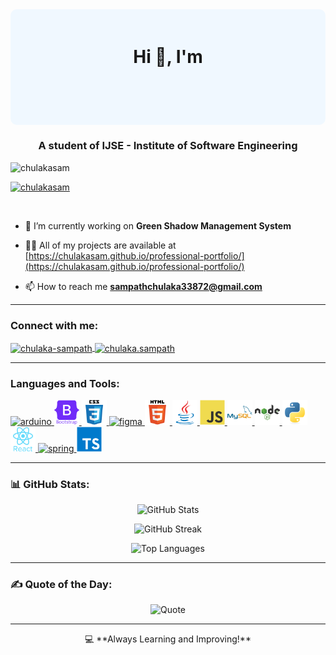 <div style="background-color: #f0f8ff; padding: 20px; border-radius: 10px; text-align: center;">
  <h1>
    Hi 👋, I'm 
    <span>
      <svg width="500" height="50" viewBox="0 0 500 50" xmlns="http://www.w3.org/2000/svg">
        <text x="50%" y="50%" text-anchor="middle" dominant-baseline="middle"
              fill="none" stroke="#0077b6" stroke-width="1" font-size="24" font-family="Arial, sans-serif">
          <textPath startOffset="0%" fill="#0077b6" stroke="none">
            Chulaka Sampath De Silva
          </textPath>
        </text>
        <text x="50%" y="50%" text-anchor="middle" dominant-baseline="middle"
              fill="none" stroke="#00f" stroke-width="0.8" font-size="24" font-family="Arial, sans-serif">
          <animate attributeName="stroke-dasharray" from="0,200" to="200,0" dur="3s" repeatCount="indefinite" />
          <textPath startOffset="0%">
            Chulaka Sampath De Silva
          </textPath>
        </text>
      </svg>
    </span>
  </h1>
</div>

<h3 align="center">A student of IJSE - Institute of Software Engineering</h3>

<p align="left">
  <img src="https://komarev.com/ghpvc/?username=chulakasam&label=Profile%20views&color=0e75b6&style=flat" alt="chulakasam" />
</p>

<p align="left">
  <a href="https://github.com/ryo-ma/github-profile-trophy">
    <img src="https://github-profile-trophy.vercel.app/?username=chulakasam" alt="chulakasam" />
  </a>
</p>

<p align="left">
  <a href="https://twitter.com/" target="blank">
    <img src="https://img.shields.io/twitter/follow/?logo=twitter&style=for-the-badge" alt="" />
  </a>
</p>

- 🔭 I’m currently working on **Green Shadow Management System**

- 👨‍💻 All of my projects are available at [https://chulakasam.github.io/professional-portfolio/](https://chulakasam.github.io/professional-portfolio/)

- 📫 How to reach me **sampathchulaka33872@gmail.com**

---

<h3 align="left">Connect with me:</h3>
<p align="left">
  <a href="https://linkedin.com/in/chulaka-sampath" target="blank">
    <img align="center" src="https://raw.githubusercontent.com/rahuldkjain/github-profile-readme-generator/master/src/images/icons/Social/linked-in-alt.svg" alt="chulaka-sampath" height="30" width="40" />
  </a>
  <a href="https://fb.com/chulaka.sampath" target="blank">
    <img align="center" src="https://raw.githubusercontent.com/rahuldkjain/github-profile-readme-generator/master/src/images/icons/Social/facebook.svg" alt="chulaka.sampath" height="30" width="40" />
  </a>
</p>

---

<h3 align="left">Languages and Tools:</h3>
<p align="left">
  <a href="https://www.arduino.cc/" target="_blank" rel="noreferrer">
    <img src="https://cdn.worldvectorlogo.com/logos/arduino-1.svg" alt="arduino" width="40" height="40" />
  </a>
  <a href="https://getbootstrap.com" target="_blank" rel="noreferrer">
    <img src="https://raw.githubusercontent.com/devicons/devicon/master/icons/bootstrap/bootstrap-plain-wordmark.svg" alt="bootstrap" width="40" height="40" />
  </a>
  <a href="https://www.w3schools.com/css/" target="_blank" rel="noreferrer">
    <img src="https://raw.githubusercontent.com/devicons/devicon/master/icons/css3/css3-original-wordmark.svg" alt="css3" width="40" height="40" />
  </a>
  <a href="https://www.figma.com/" target="_blank" rel="noreferrer">
    <img src="https://www.vectorlogo.zone/logos/figma/figma-icon.svg" alt="figma" width="40" height="40" />
  </a>
  <a href="https://www.w3.org/html/" target="_blank" rel="noreferrer">
    <img src="https://raw.githubusercontent.com/devicons/devicon/master/icons/html5/html5-original-wordmark.svg" alt="html5" width="40" height="40" />
  </a>
  <a href="https://www.java.com" target="_blank" rel="noreferrer">
    <img src="https://raw.githubusercontent.com/devicons/devicon/master/icons/java/java-original.svg" alt="java" width="40" height="40" />
  </a>
  <a href="https://developer.mozilla.org/en-US/docs/Web/JavaScript" target="_blank" rel="noreferrer">
    <img src="https://raw.githubusercontent.com/devicons/devicon/master/icons/javascript/javascript-original.svg" alt="javascript" width="40" height="40" />
  </a>
  <a href="https://www.mysql.com/" target="_blank" rel="noreferrer">
    <img src="https://raw.githubusercontent.com/devicons/devicon/master/icons/mysql/mysql-original-wordmark.svg" alt="mysql" width="40" height="40" />
  </a>
  <a href="https://nodejs.org" target="_blank" rel="noreferrer">
    <img src="https://raw.githubusercontent.com/devicons/devicon/master/icons/nodejs/nodejs-original-wordmark.svg" alt="nodejs" width="40" height="40" />
  </a>
  <a href="https://www.python.org" target="_blank" rel="noreferrer">
    <img src="https://raw.githubusercontent.com/devicons/devicon/master/icons/python/python-original.svg" alt="python" width="40" height="40" />
  </a>
  <a href="https://reactjs.org/" target="_blank" rel="noreferrer">
    <img src="https://raw.githubusercontent.com/devicons/devicon/master/icons/react/react-original-wordmark.svg" alt="react" width="40" height="40" />
  </a>
  <a href="https://spring.io/" target="_blank" rel="noreferrer">
    <img src="https://www.vectorlogo.zone/logos/springio/springio-icon.svg" alt="spring" width="40" height="40" />
  </a>
  <a href="https://www.typescriptlang.org/" target="_blank" rel="noreferrer">
    <img src="https://raw.githubusercontent.com/devicons/devicon/master/icons/typescript/typescript-original.svg" alt="typescript" width="40" height="40" />
  </a>
</p>

---

### 📊 **GitHub Stats**:
<p align="center">
  <img src="https://github-readme-stats.vercel.app/api?username=chulakasam&show_icons=true&theme=tokyonight" alt="GitHub Stats" width="50%" />
</p>

<p align="center">
  <img src="https://github-readme-streak-stats.herokuapp.com/?user=chulakasam&theme=radical" alt="GitHub Streak" width="50%" />
</p>

<p align="center">
  <img src="https://github-readme-stats.vercel.app/api/top-langs/?username=chulakasam&layout=compact&theme=highcontrast" alt="Top Languages" width="50%" />
</p>

---

### ✍️ **Quote of the Day**:
<p align="center">
  <img src="https://quotes-github-readme.vercel.app/api?type=horizontal&theme=tokyonight" alt="Quote" />
</p>

---

<p align="center">💻 **Always Learning and Improving!**</p>
